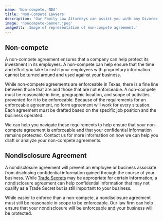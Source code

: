 ```yaml
---
name: 'Non-compete, NDA'
title: 'Non-Compete Lawyers'
description: 'Our Family Law Attorneys can assist you with any Divorce, Child Custody, CPS, or Adoptions'
image: 'noncompete-banner.jpeg'
imageAlt: 'Image of representation of non-compete agreement.'
---
```


## Non-compete

A non-compete agreement ensures that a company can help protect its investment in its employees. A non-compete can help ensure that the time and effort you take to instill your employees with proprietary information cannot be turned around and used against your business.

While non-compete agreements are enforceable in Texas, there is a fine line between those that are and those that are not enforceable. A non-compete must be reasonable in time, geographic location, and scope of activities prevented for it to be enforceable. Because of the requirements for an enforceable agreement, no form agreement will work for every situation. Each agreement must be drafted based on the specific job position and the business operated.

We can help you navigate these requirements to help ensure that your non-compete agreement is enforceable and that your confidential information remains protected. Contact us for more information on how we can help you draft or analyze your non-compete agreements.

## Nondisclosure Agreement

A nondisclosure agreement will prevent an employee or business associate from disclosing confidential information gained through the course of your business. While [Trade Secrets](/practice-area/trade-secrets) may be appropriate for certain information, a nondisclosure agreement can help confidential information that may not qualify as a Trade Secret but is still important to your business.

While easier to enforce than a non-compete, a nondisclosure agreement must still be reasonable in scope to be enforceable. Our law firm can help ensure that your nondisclosure will be enforceable and your business will be protected.
